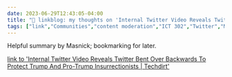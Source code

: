 ---date: 2023-06-29T12:43:05-04:00title: "🔗 linkblog: my thoughts on 'Internal Twitter Video Reveals Twitter Bent Over Backwards To Protect Trump And Pro-Trump Insurrectionists | Techdirt'"tags: ["link","Communities","content moderation","ICT 302","Twitter","Mike Masnick"]---Helpful summary by Masnick; bookmarking for later.   [link to 'Internal Twitter Video Reveals Twitter Bent Over Backwards To Protect Trump And Pro-Trump Insurrectionists | Techdirt'](https://www.techdirt.com/2023/06/29/internal-twitter-video-reveals-twitter-bent-over-backwards-to-protect-trump-and-pro-trump-insurrectionists/)
